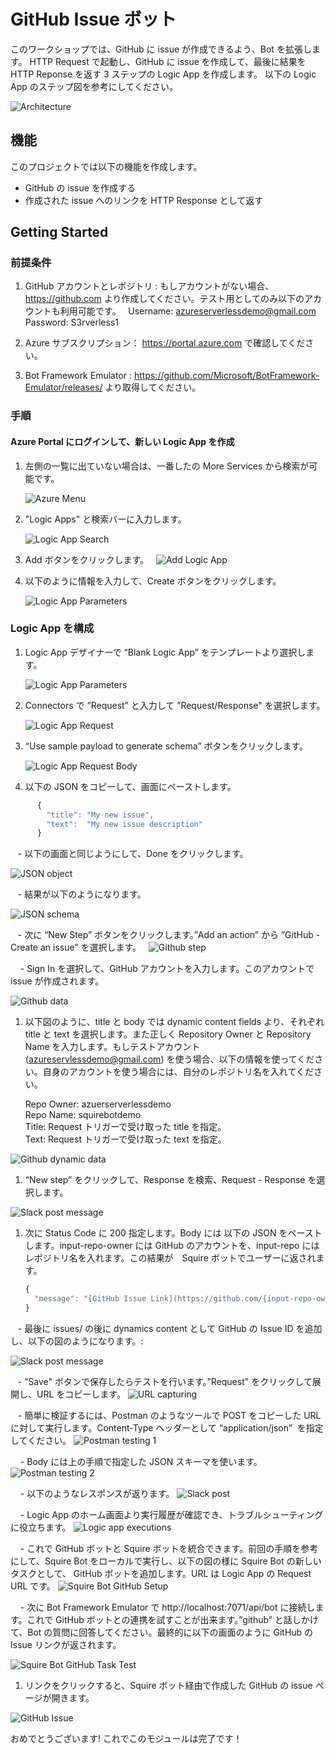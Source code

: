 # GitHub Issue ボット 

このワークショップでは、GitHub に issue が作成できるよう、Bot を拡張します。
HTTP Request で起動し、GitHub に issue を作成して、最後に結果を HTTP Reponse を返す 3 ステップの Logic App を作成します。
以下の Logic App のステップ図を参考にしてください。

![Architecture](Content/Images/1-Architecutre.png)

## 機能

このプロジェクトでは以下の機能を作成します。

* GitHub の issue を作成する
* 作成された issue へのリンクを HTTP Response として返す

## Getting Started

### 前提条件

1.	GitHub アカウントとレポジトリ : もしアカウントがない場合、https://github.com より作成してください。テスト用としてのみ以下のアカウントも利用可能です。  
  Username: azureserverlessdemo@gmail.com
  Password: S3rverless1

2.	Azure サブスクリプション： https://portal.azure.com で確認してください。

3. Bot Framework Emulator : https://github.com/Microsoft/BotFramework-Emulator/releases/ より取得してください。

### 手順 

#### Azure Portal にログインして、新しい Logic App を作成

1. 左側の一覧に出ていない場合は、一番したの More Services から検索が可能です。
  
    ![Azure Menu](Content/Images/2-AzureLogicApps.png)
  
1. "Logic Apps" と検索バーに入力します。 
  
    ![Logic App Search](Content/Images/3-AzureMenu.png)
  
1. Add ボタンをクリックします。
  
    ![Add Logic App](Content/Images/4-AzureCreateLogicApp.png)
  
1. 以下のように情報を入力して、Create ボタンをクリックします。
  
    ![Logic App Parameters](Content/Images/5-LogicAppParameters.png)
  
### Logic App を構成

1. Logic App デザイナーで “Blank Logic App” をテンプレートより選択します。

    ![Logic App Parameters](Content/Images/6-LogicAppBlankTemplate.png)

1. Connectors で ”Request” と入力して ”Request/Response" を選択します。

    ![Logic App Request](Content/Images/7-LogicAppRequest.png)
   
1. “Use sample payload to generate schema” ボタンをクリックします。

    ![Logic App Request Body](Content/Images/8-LogicAppRequestBody.png)
   
1. 以下の JSON をコピーして、画面にペーストします。
   
```javascript
      {
        "title": "My new issue",
        "text":  "My new issue description"
      }
```
    
    - 以下の画面と同じようにして、Done をクリックします。 
    
  ![JSON object](Content/Images/9-LogicAppJsonObject.png)
   
    - 結果が以下のようになります。 
   
  ![JSON schema](Content/Images/10-JsonSchema.png)
   
    - 次に “New Step” ボタンをクリックします。”Add an action” から ”GitHub - Create an issue” を選択します。
   
  ![Github step](Content/Images/11-GitHub.png)
   
     - Sign In を選択して、GitHub アカウントを入力します。このアカウントで issue が作成されます。
   
  ![Github data](Content/Images/12-GitHubFields.png)
   
1. 以下図のように、title と body では dynamic content fields より、それぞれ title と text を選択します。また正しく Repository Owner と Repository Name を入力します。もしテストアカウント (azureservlessdemo@gmail.com) を使う場合、以下の情報を使ってください。自身のアカウントを使う場合には、自分のレポジトリ名を入れてください。   

      Repo Owner: azuerserverlessdemo  
      Repo Name: squirebotdemo  
      Title: Request トリガーで受け取った title を指定。  
      Text: Request トリガーで受け取った text を指定。    
     

  ![Github dynamic data](Content/Images/13-GitHubDyniamicValues.png)

     
1. “New step” をクリックして、Response を検索、Request - Response を選択します。
     

  ![Slack post message](Content/Images/21-RequestResponse.PNG)

  
1. 次に Status Code に 200 指定します。Body には 以下の JSON をペーストします。input-repo-owner には GitHub のアカウントを、input-repo にはレポジトリ名を入れます。この結果が　Squire ボットでユーザーに返されます。
     
    ```javascript
    {
      "message": "[GitHub Issue Link](https://github.com/{input-repo-owner}/{input-repo}/issues/)"
    }
    ```
    
    - 最後に issues/ の後に dynamics content として GitHub の Issue ID を追加し、以下の図のようになります。:
   
  ![Slack post message](Content/Images/14-Slack.png)
     
    - ”Save" ボタンで保存したらテストを行います。”Request" をクリックして展開し、URL をコピーします。
  ![URL capturing](Content/Images/16-URL.png)
      
    - 簡単に検証するには、Postman のようなツールで POST をコピーした URL に対して実行します。Content-Type ヘッダーとして “application/json” 
  を指定してください。 
  ![Postman testing 1](Content/Images/17-Postman1.png)
       
     - Body には上の手順で指定した JSON スキーマを使います。 
  ![Postman testing 2](Content/Images/18-Postman2.png)
       
     - 以下のようなレスポンスが返ります。
  ![Slack post](Content/Images/19-SlackPost.png)
        
     - Logic App のホーム画面より実行履歴が確認でき、トラブルシューティングに役立ちます。 
  ![Logic app executions](Content/Images/20-LogicAppsRuns.png)
       
     - これで GitHub ボットと Squire ボットを統合できます。前回の手順を参考にして、Squire Bot をローカルで実行し、以下の図の様に Squire Bot の新しいタスクとして、 GitHub ボットを追加します。URL は Logic App の Request URL です。
  ![Squire Bot GitHub Setup](Content/Images/23-SquireBotSetup.PNG)
      
     - 次に Bot Framework Emulator で http://localhost:7071/api/bot に接続します。これで GitHub ボットとの連携を試すことが出来ます。”github” と話しかけて、Bot の質問に回答してください。最終的に以下の画面のように GitHub の Issue リンクが返されます。
     
![Squire Bot GitHub Task Test](Content/Images/22-BotConversation.PNG)
     
    
1. リンクをクリックすると、Squire ボット経由で作成した GitHub の issue ページが開きます。
     
  ![GitHub Issue](Content/Images/24-GitHubIssueCreated.PNG)
     
 おめでとうございます! これでこのモジュールは完了です！   

